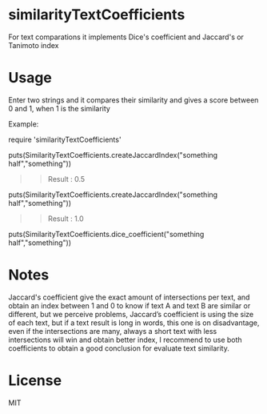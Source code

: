 # similarityTextCoefficients
For text comparations it implements Dice's coefficient and Jaccard's or Tanimoto index

# Usage

Enter two strings and it compares their similarity and gives a score between 0 and 1, when 1 is the similarity

Example:

require 'similarityTextCoefficients'

puts(SimilarityTextCoefficients.createJaccardIndex("something half","something"))

>> Result : 0.5

puts(SimilarityTextCoefficients.createJaccardIndex("something half","something"))

>> Result : 1.0

puts(SimilarityTextCoefficients.dice_coefficient("something half","something"))


# Notes

Jaccard's coefficient give the exact amount of intersections per text, and obtain an
index between 1 and 0 to know if text A and text B are similar or different, but we
perceive problems, Jaccard’s coefficient is using the size of each text, but if a text result
is long in words, this one is on disadvantage, even if the intersections are many, always
a short text with less intersections will win and obtain better index, I recommend to use both coefficients 
to obtain a good conclusion for evaluate text similarity. 


# License
MIT
